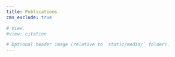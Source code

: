 ```yaml
---
title: Publications
cms_exclude: true

# View.
#view: citation

# Optional header image (relative to `static/media/` folder).
---
```

